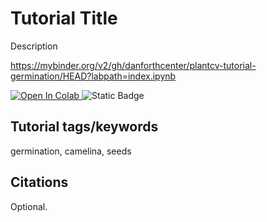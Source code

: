 # Tutorial Title

Description

https://mybinder.org/v2/gh/danforthcenter/plantcv-tutorial-germination/HEAD?labpath=index.ipynb

<a target="_blank" href="https://colab.research.google.com/github/danforthcenter/plantcv-tutorial-germination.git">
  <img src="https://colab.research.google.com/assets/colab-badge.svg" alt="Open In Colab"/>
</a>

<img alt="Static Badge" src="https://img.shields.io/badge/Open%20on%20GitHub-black?logo=github&link=https%3A%2F%2Fgithub.com%2Fdanforthcenter%2Fplantcv-tutorial-germination.git">


## Tutorial tags/keywords

germination, camelina, seeds

## Citations

Optional.
